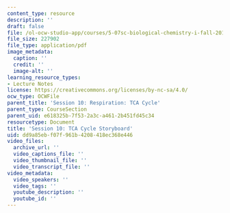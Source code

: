 ```yaml
---
content_type: resource
description: ''
draft: false
file: /ol-ocw-studio-app/courses/5-07sc-biological-chemistry-i-fall-2013/dd9a85ebf07f961b4208418ec368e446_sb_session10.pdf
file_size: 227902
file_type: application/pdf
image_metadata:
  caption: ''
  credit: ''
  image-alt: ''
learning_resource_types:
- Lecture Notes
license: https://creativecommons.org/licenses/by-nc-sa/4.0/
ocw_type: OCWFile
parent_title: 'Session 10: Respiration: TCA Cycle'
parent_type: CourseSection
parent_uid: e618325b-7f53-2a3c-a461-2b451fd45c34
resourcetype: Document
title: 'Session 10: TCA Cycle Storyboard'
uid: dd9a85eb-f07f-961b-4208-418ec368e446
video_files:
  archive_url: ''
  video_captions_file: ''
  video_thumbnail_file: ''
  video_transcript_file: ''
video_metadata:
  video_speakers: ''
  video_tags: ''
  youtube_description: ''
  youtube_id: ''
---
```


